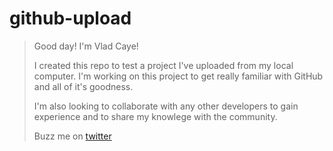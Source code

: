 # github-upload
> 
> Good day! I'm Vlad Caye!
> 
> I created this repo to test a project I've uploaded from my local computer. I'm working on this project to get really familiar with GitHub and all of it's goodness.
> 
> I'm also looking to collaborate with any other developers to gain experience and to share my knowlege with the community.
> 
> Buzz me on [twitter](https://twitter.com/vladcaye)
